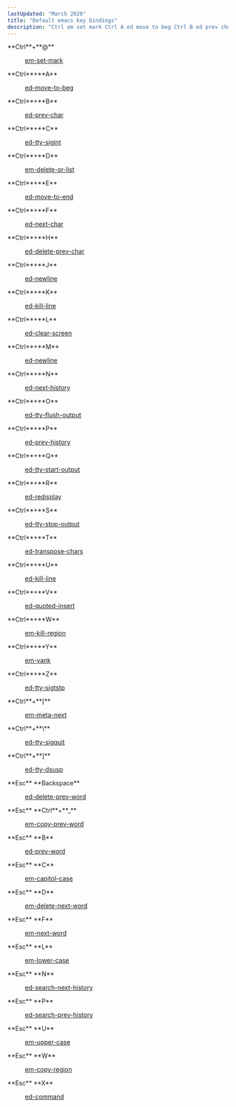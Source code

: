 ```yaml
---
lastUpdated: "March 2020"
title: "Default emacs key bindings"
description: "Ctrl em set mark Ctrl A ed move to beg Ctrl B ed prev char Ctrl C ed tty sigint Ctrl D em delete or list Ctrl E ed move to end Ctrl F ed next char Ctrl H ed delete prev char Ctrl J ed newline Ctrl K ed..."
---
```


<dl class="variablelist">

<dt>**Ctrl**+**@**</dt>

<dd>

[em-set-mark](/momentum/3/3-reference/libedit-editor-commands#libedit.func.em-set-mark)

</dd>

<dt>**Ctrl**+**A**</dt>

<dd>

[ed-move-to-beg](/momentum/3/3-reference/libedit-editor-commands#libedit.func.ed-move-to-beg)

</dd>

<dt>**Ctrl**+**B**</dt>

<dd>

[ed-prev-char](/momentum/3/3-reference/libedit-editor-commands#libedit.func.ed-prev-char)

</dd>

<dt>**Ctrl**+**C**</dt>

<dd>

[ed-tty-sigint](/momentum/3/3-reference/libedit-editor-commands#libedit.func.ed-tty-sigint)

</dd>

<dt>**Ctrl**+**D**</dt>

<dd>

[em-delete-or-list](/momentum/3/3-reference/libedit-editor-commands#libedit.func.em-delete-or-list)

</dd>

<dt>**Ctrl**+**E**</dt>

<dd>

[ed-move-to-end](/momentum/3/3-reference/libedit-editor-commands#libedit.func.ed-move-to-end)

</dd>

<dt>**Ctrl**+**F**</dt>

<dd>

[ed-next-char](/momentum/3/3-reference/libedit-editor-commands#libedit.func.ed-next-char)

</dd>

<dt>**Ctrl**+**H**</dt>

<dd>

[ed-delete-prev-char](/momentum/3/3-reference/libedit-editor-commands#libedit.func.ed-delete-prev-char)

</dd>

<dt>**Ctrl**+**J**</dt>

<dd>

[ed-newline](/momentum/3/3-reference/libedit-editor-commands#libedit.func.ed-newline)

</dd>

<dt>**Ctrl**+**K**</dt>

<dd>

[ed-kill-line](/momentum/3/3-reference/libedit-editor-commands#libedit.func.ed-kill-line)

</dd>

<dt>**Ctrl**+**L**</dt>

<dd>

[ed-clear-screen](/momentum/3/3-reference/libedit-editor-commands#libedit.func.ed-clear-screen)

</dd>

<dt>**Ctrl**+**M**</dt>

<dd>

[ed-newline](/momentum/3/3-reference/libedit-editor-commands#libedit.func.ed-newline)

</dd>

<dt>**Ctrl**+**N**</dt>

<dd>

[ed-next-history](/momentum/3/3-reference/libedit-editor-commands#libedit.func.ed-next-history)

</dd>

<dt>**Ctrl**+**O**</dt>

<dd>

[ed-tty-flush-output](/momentum/3/3-reference/libedit-editor-commands#libedit.func.ed-tty-flush-output)

</dd>

<dt>**Ctrl**+**P**</dt>

<dd>

[ed-prev-history](/momentum/3/3-reference/libedit-editor-commands#libedit.func.ed-prev-history)

</dd>

<dt>**Ctrl**+**Q**</dt>

<dd>

[ed-tty-start-output](/momentum/3/3-reference/libedit-editor-commands#libedit.func.ed-tty-start-output)

</dd>

<dt>**Ctrl**+**R**</dt>

<dd>

[ed-redisplay](/momentum/3/3-reference/libedit-editor-commands#libedit.func.ed-redisplay)

</dd>

<dt>**Ctrl**+**S**</dt>

<dd>

[ed-tty-stop-output](/momentum/3/3-reference/libedit-editor-commands#libedit.func.ed-tty-stop-output)

</dd>

<dt>**Ctrl**+**T**</dt>

<dd>

[ed-transpose-chars](/momentum/3/3-reference/libedit-editor-commands#libedit.func.ed-transpose-chars)

</dd>

<dt>**Ctrl**+**U**</dt>

<dd>

[ed-kill-line](/momentum/3/3-reference/libedit-editor-commands#libedit.func.ed-kill-line)

</dd>

<dt>**Ctrl**+**V**</dt>

<dd>

[ed-quoted-insert](/momentum/3/3-reference/libedit-editor-commands#libedit.func.ed-quoted-insert)

</dd>

<dt>**Ctrl**+**W**</dt>

<dd>

[em-kill-region](/momentum/3/3-reference/libedit-editor-commands#libedit.func.em-kill-region)

</dd>

<dt>**Ctrl**+**Y**</dt>

<dd>

[em-yank](/momentum/3/3-reference/libedit-editor-commands#libedit.func.em-yank)

</dd>

<dt>**Ctrl**+**Z**</dt>

<dd>

[ed-tty-sigtstp](/momentum/3/3-reference/libedit-editor-commands#libedit.func.ed-tty-sigtstp)

</dd>

<dt>**Ctrl**+**[**</dt>

<dd>

[em-meta-next](/momentum/3/3-reference/libedit-editor-commands#libedit.func.em-meta-next)

</dd>

<dt>**Ctrl**+**\**</dt>

<dd>

[ed-tty-sigquit](/momentum/3/3-reference/libedit-editor-commands#libedit.func.ed-tty-sigquit)

</dd>

<dt>**Ctrl**+**]**</dt>

<dd>

[ed-tty-dsusp](/momentum/3/3-reference/libedit-editor-commands#libedit.func.ed-tty-dsusp)

</dd>

<dt>**Esc** **Backspace**</dt>

<dd>

[ed-delete-prev-word](/momentum/3/3-reference/libedit-editor-commands#libedit.func.ed-delete-prev-word)

</dd>

<dt>**Esc** **Ctrl**+**_**</dt>

<dd>

[em-copy-prev-word](/momentum/3/3-reference/libedit-editor-commands#libedit.func.em-copy-prev-word)

</dd>

<dt>**Esc** **B**</dt>

<dd>

[ed-prev-word](/momentum/3/3-reference/libedit-editor-commands#libedit.func.ed-prev-word)

</dd>

<dt>**Esc** **C**</dt>

<dd>

[em-capitol-case](/momentum/3/3-reference/libedit-editor-commands#libedit.func.em-capitol-case)

</dd>

<dt>**Esc** **D**</dt>

<dd>

[em-delete-next-word](/momentum/3/3-reference/libedit-editor-commands#libedit.func.em-delete-next-word)

</dd>

<dt>**Esc** **F**</dt>

<dd>

[em-next-word](/momentum/3/3-reference/libedit-editor-commands#libedit.func.em-next-word)

</dd>

<dt>**Esc** **L**</dt>

<dd>

[em-lower-case](/momentum/3/3-reference/libedit-editor-commands#libedit.func.em-lower-case)

</dd>

<dt>**Esc** **N**</dt>

<dd>

[ed-search-next-history](/momentum/3/3-reference/libedit-editor-commands#libedit.func.ed-search-next-history)

</dd>

<dt>**Esc** **P**</dt>

<dd>

[ed-search-prev-history](/momentum/3/3-reference/libedit-editor-commands#libedit.func.ed-search-prev-history)

</dd>

<dt>**Esc** **U**</dt>

<dd>

[em-upper-case](/momentum/3/3-reference/libedit-editor-commands#libedit.func.em-upper-case)

</dd>

<dt>**Esc** **W**</dt>

<dd>

[em-copy-region](/momentum/3/3-reference/libedit-editor-commands#libedit.func.em-copy-region)

</dd>

<dt>**Esc** **X**</dt>

<dd>

[ed-command](/momentum/3/3-reference/3-reference-libedit-extended)

</dd>

</dl>